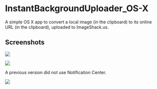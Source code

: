 InstantBackgroundUploader_OS-X
==============================

A simple OS X app to convert a local image (in the clipboard) to its online URL (in the clipboard), uploaded to ImageShack.us.

Screenshots
-----------
![](http://img87.imageshack.us/img87/5285/imagenit.png)

![](http://img502.imageshack.us/img502/6910/imageety.png)

A previous version did not use Notification Center.

![](http://img193.imageshack.us/img193/14/imageyd.png)